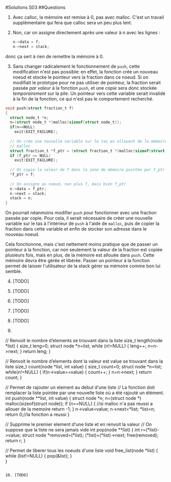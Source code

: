 #Solutions S03
##Questions

1. Avec calloc, la mémoire est remise à 0, pas avec malloc. C'est un travail supplémentaire qui fera que calloc sera un peu plus lent.

2. Non, car on assigne directement après une valeur à n avec les lignes :
	```c
	n->data = f;
	n->next = stack;
	```
donc ça sert à rien de remettre la mémoire à 0.

3. Sans changer radicalement le fonctionnement de `push`, cette modification n'est pas possible: en effet, la fonction crée un nouveau noeud et stocke le pointeur vers la fraction dans ce noeud. Si on modifiait le prototype pour ne pas utiliser de pointeur, la fraction serait passée *par valeur* à la fonction `push`, et une *copie* sera donc stockée *temporairement* sur la pile. Un pointeur vers cette variable serait invalidé à la fin de la fonction, ce qui n'est pas le comportement recherché.

  ```c
  void push(struct fraction_t f)
  {
    struct node_t *n;
    n=(struct node_t *)malloc(sizeof(struct node_t));
    if(n==NULL)
      exit(EXIT_FAILURE);
    
    // On crée une nouvelle variable sur le tas en allouant de la mémoire avec
    // malloc
    struct fraction_t *f_ptr = (struct fraction_t *)malloc(sizeof(struct fraction_t));
    if (f_ptr == NULL)
      exit(EXIT_FAILURE);
    
    // On copie la valeur de f dans la zone de mémoire pointée par f_ptr
    *f_ptr = f;
    
    // On assigne au noeud, non plus f, mais bien f_ptr
    n->data = f_ptr;
    n->next = stack;
    stack = n;
  }
  ```
  
  On pourrait néanmoins modifier `push` pour fonctionner avec une fraction passée par copie. Pour cela, il serait nécessaire de créer une nouvelle variable sur le tas à l'intérieur de `push` à l'aide de `malloc`, puis de copier la fraction dans cette variable et enfin de stocker son adresse dans le nouveau noeud.
  
  Cela fonctionnne, mais c'est nettement moins pratique que de passer un pointeur à la fonction, car non seulement la valeur de la fraction est copiée plusieurs fois, mais en plus, de la mémoire est allouée dans `push`. Cette mémoire devra être gérée et libérée. Passer un pointeur à la fonction permet de laisser l'utilisateur de la stack gérer sa mémoire comme bon lui semble.

4. [TODO]

5. [TODO]

6. [TODO]

7. [TODO]

8. [TODO]

9. 
   ```c

// Renvoit le nombre d’elements se trouvant dans la liste
size_t length(node *list) {
	size_t leng=0;
	struct node *n=list;
	while (n!=NULL) {
		leng++;
		n=n->next;
	}
	return leng;
}
                                                                                                    
// Renvoit le nombre d’elements dont la valeur est value se trouvant dans la liste
size_t count(node *list, int value) {
	size_t count=0;
	struct node *n=list;
	while(n!=NULL) {
		if(n->value==value) {
			count++;
		}
		n=n->next;
	}
	return count;
}

// Permet de rajouter un element au debut d'une liste
// La fonction doit remplacer la liste pointée par une nouvelle liste où a été rajouté un élément. 
int push(node **list, int value) {
	struct node *n;
	n=(struct node *) malloc(sizeof(struct node));
	if (n==NULL) { //si malloc n'a pas reussi a allouer de la memoire
		return -1;
	}
	n->value=value;
	n->next=*list;
	*list=n;
	return 0;//la fonction a reussi
}

// Supprime le premier element d'une liste et en renvoit la valeur
// On suppose que la liste ne sera jamais vide
int pop(node **list) {
	int r=(*list)->value;
    struct node *removed=(*list);
    (*list)=(*list)->next;
    free(removed);
    return r;
} 

// Permet de liberer tous les noeuds d'une liste
void free_list(node *list) {
	while (list!=NULL) {
		pop(&list);
	}	
}
   ```

10. [TODO]
